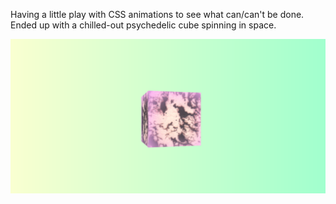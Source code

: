 Having a little play with CSS animations to see what can/can't be done. Ended up with a chilled-out psychedelic cube spinning in space.

<img src="assets/screenshot.png"/>
